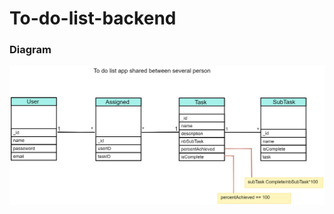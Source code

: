 # To-do-list-backend
### Diagram

![img](https://github.com/Enjaileu/To-do-list-backend/blob/main/diagram.png)
